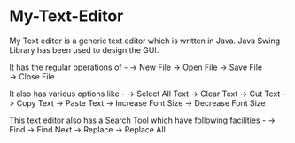 # My-Text-Editor

My Text editor is a generic text editor which is written in Java.
Java Swing Library has been used to design the GUI.

It has the regular operations of -
      -> New File 
      -> Open File 
      -> Save File  
      -> Close File
      
It also has various options like - 
      -> Select All Text
      -> Clear Text
      -> Cut Text 
      -> Copy Text
      -> Paste Text
      -> Increase Font Size
      -> Decrease Font Size
      
This text editor also has a Search Tool which have following facilities - 
      -> Find
      -> Find Next
      -> Replace
      -> Replace All
      
                                    
